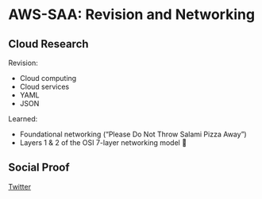 # AWS-SAA: Revision and Networking

## Cloud Research

Revision:
* Cloud computing
* Cloud services
* YAML 
* JSON

Learned:
* Foundational networking (“Please Do Not Throw Salami Pizza Away”) 
* Layers 1 & 2 of the OSI 7-layer networking model 🤯

## Social Proof

[Twitter](https://twitter.com/_notwaving/status/1374078541273399301?s=20)

